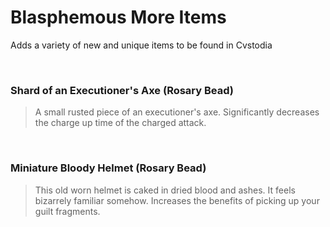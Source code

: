 # Blasphemous More Items
Adds a variety of new and unique items to be found in Cvstodia

<br>


### Shard of an Executioner's Axe (Rosary Bead)
> A small rusted piece of an executioner's axe. Significantly decreases the charge up time of the charged attack.

<br>

### Miniature Bloody Helmet (Rosary Bead)
> This old worn helmet is caked in dried blood and ashes. It feels bizarrely familiar somehow. Increases the benefits of picking up your guilt fragments.

<br>
